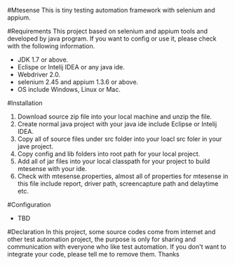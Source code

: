 #Mtesense
This is tiny testing automation framework with selenium and appium.

#Requirements
This project based on selenium and appium tools and developed by java program. If you want to config or use it, please check with the following information.

  - JDK 1.7 or above.
  - Eclispe or Intelij IDEA or any java ide.
  - Webdriver 2.0.
  - selenium 2.45 and appium 1.3.6 or above.
  - OS include Windows, Linux or Mac.

#Installation

  1. Download source zip file into your local machine and unzip the file.
  2. Create normal java project with your java ide include Eclipse or Intelij IDEA.
  3. Copy all of source files under src folder into your loacl src foler in your jave project.
  4. Copy config and lib folders into root path for your local project.
  5. Add all of jar files into your local classpath for your project to build mtesense with your ide.
  6. Check with mtesense.properties, almost all of properties for mtesense in this file include report, driver path, screencapture path and delaytime etc.

#Configuration
   - TBD

#Declaration
In this project, some source codes come from internet and other test automation project, the purpose is only for sharing and communication with everyone who like test automation. If you don't want to integrate your code, please tell me to remove them. Thanks